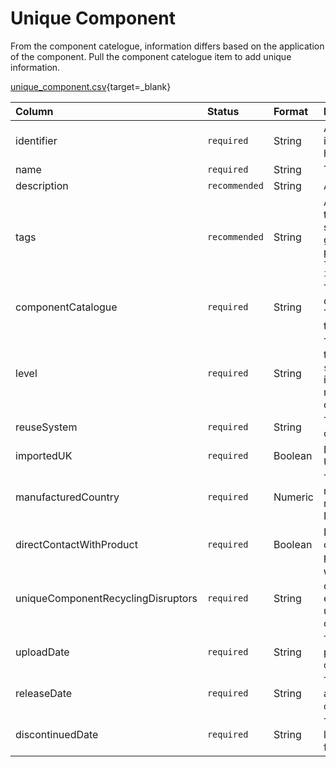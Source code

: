 # Unique Component

From the component catelogue, information differs based on the application of the component. Pull the component catelogue item to add unique information.

[unique_component.csv](https://github.com/OpenDataManchester/Open3R/blob/V2/docs/8_Supporting_Files/8_1_2_RWS_Area_Served_Template.csv){target=_blank}

|Column|Status|Format|Notes|
|:-|:-|:-|:-|
|identifier|`required`|String|A globally unique identifier. See identifiers section for information on how to construct this identifier|
|name|`required`|String|The name of this component.|
|description|`recommended`|String|A brief description of this component.|
|tags|`recommended`|String|A list of identifiers that might be used to identify the component in other systems. For example: bar codes or global trade item number (gtin). To provide tags please follow this format. `tagName1: identifier1; tagName2: identifier2`|
|componentCatalogue|`required`|String|The unique identifier of the component that this row relates to. There must be an equivalent record in the `component_Catalogue` data|
|level|`required`|String|The component level of packaging in the system `i.e., primary, secondary, tertiary`. Use the identifier of the level that this row relates to. The entry here should be drawn from the level controlled list.|
|reuseSystem|`required`|String|The system that facilitates the reuse of the component  `e.g., Loop`|
|importedUK|`required`|Boolean|Is the component manufactured in the UK?|
|manufacturedCountry|`required`|Numeric|The country the component was manufactured in. Use the country numeric [ISO codes](https://www.iban.com/country-codes) as described in the ISO 3166 international standard.|
|directContactWithProduct|`required`|Boolean|Does the component come into direct contact with the product before purchased by a consumer?|
|uniqueComponentRecyclingDisruptors|`required`|String|What challenges the unique component has for recycling. The entry should be the uniqueComponentRecyclingDisruptors controlled list identifier.|
|uploadDate|`required`|String|The date that the component was provided/last updated. Use the format `dd/mm/yyyy`.|
|releaseDate|`required`|String|The date that the component will be available to use. Use the format `dd/mm/yyyy`.|
|discontinuedDate|`required`|String|The date that the component will no longer be available to use. Use the format `dd/mm/yyyy`.|

